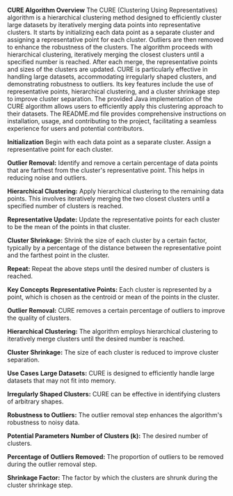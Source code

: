 **CURE Algorithm Overview**
The CURE (Clustering Using Representatives) algorithm is a hierarchical clustering method designed to efficiently cluster large datasets by iteratively merging data points into representative clusters. It starts by initializing each data point as a separate cluster and assigning a representative point for each cluster. Outliers are then removed to enhance the robustness of the clusters. The algorithm proceeds with hierarchical clustering, iteratively merging the closest clusters until a specified number is reached. After each merge, the representative points and sizes of the clusters are updated. CURE is particularly effective in handling large datasets, accommodating irregularly shaped clusters, and demonstrating robustness to outliers. Its key features include the use of representative points, hierarchical clustering, and a cluster shrinkage step to improve cluster separation. The provided Java implementation of the CURE algorithm allows users to efficiently apply this clustering approach to their datasets. The README.md file provides comprehensive instructions on installation, usage, and contributing to the project, facilitating a seamless experience for users and potential contributors.


**Initialization**
Begin with each data point as a separate cluster.
Assign a representative point for each cluster.

**Outlier Removal:**
Identify and remove a certain percentage of data points that are farthest from the cluster's representative point. This helps in reducing noise and outliers.

**Hierarchical Clustering:**
Apply hierarchical clustering to the remaining data points. This involves iteratively merging the two closest clusters until a specified number of clusters is reached.

**Representative Update:**
Update the representative points for each cluster to be the mean of the points in that cluster.

**Cluster Shrinkage:**
Shrink the size of each cluster by a certain factor, typically by a percentage of the distance between the representative point and the farthest point in the cluster.

**Repeat:**
Repeat the above steps until the desired number of clusters is reached.


**Key Concepts**
**Representative Points:**
Each cluster is represented by a point, which is chosen as the centroid or mean of the points in the cluster.

**Outlier Removal:**
CURE removes a certain percentage of outliers to improve the quality of clusters.

**Hierarchical Clustering:**
The algorithm employs hierarchical clustering to iteratively merge clusters until the desired number is reached.

**Cluster Shrinkage:**
The size of each cluster is reduced to improve cluster separation.


**Use Cases**
**Large Datasets:**
CURE is designed to efficiently handle large datasets that may not fit into memory.

**Irregularly Shaped Clusters:**
CURE can be effective in identifying clusters of arbitrary shapes.

**Robustness to Outliers:**
The outlier removal step enhances the algorithm's robustness to noisy data.


**Potential Parameters**
**Number of Clusters (k):**
The desired number of clusters.

**Percentage of Outliers Removed:**
The proportion of outliers to be removed during the outlier removal step.

**Shrinkage Factor:**
The factor by which the clusters are shrunk during the cluster shrinkage step.